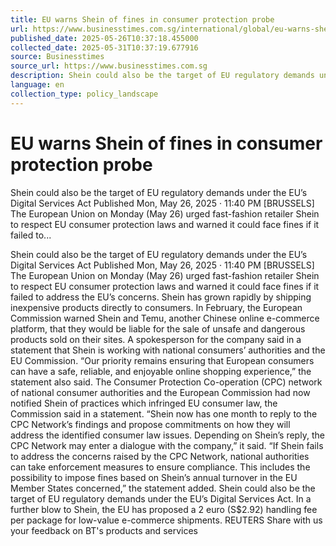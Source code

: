 ```yaml
---
title: EU warns Shein of fines in consumer protection probe
url: https://www.businesstimes.com.sg/international/global/eu-warns-shein-fines-consumer-protection-probe
published_date: 2025-05-26T10:37:18.455000
collected_date: 2025-05-31T10:37:19.677916
source: Businesstimes
source_url: https://www.businesstimes.com.sg
description: Shein could also be the target of EU regulatory demands under the EU’s Digital Services Act Published Mon, May 26, 2025 · 11:40 PM [BRUSSELS] The European Union on Monday (May 26) urged fast-fashion retailer Shein to respect EU consumer protection laws and warned it could face fines if it failed to...
language: en
collection_type: policy_landscape
---
```


# EU warns Shein of fines in consumer protection probe

Shein could also be the target of EU regulatory demands under the EU’s Digital Services Act Published Mon, May 26, 2025 · 11:40 PM [BRUSSELS] The European Union on Monday (May 26) urged fast-fashion retailer Shein to respect EU consumer protection laws and warned it could face fines if it failed to...

Shein could also be the target of EU regulatory demands under the EU’s Digital Services Act Published Mon, May 26, 2025 · 11:40 PM [BRUSSELS] The European Union on Monday (May 26) urged fast-fashion retailer Shein to respect EU consumer protection laws and warned it could face fines if it failed to address the EU’s concerns.
 Shein has grown rapidly by shipping inexpensive products directly to consumers. In February, the European Commission warned Shein and Temu, another Chinese online e-commerce platform, that they would be liable for the sale of unsafe and dangerous products sold on their sites.
 A spokesperson for the company said in a statement that Shein is working with national consumers’ authorities and the EU Commission.
 “Our priority remains ensuring that European consumers can have a safe, reliable, and enjoyable online shopping experience,” the statement also said.
 The Consumer Protection Co-operation (CPC) network of national consumer authorities and the European Commission had now notified Shein of practices which infringed EU consumer law, the Commission said in a statement.
 “Shein now has one month to reply to the CPC Network’s findings and propose commitments on how they will address the identified consumer law issues. Depending on Shein’s reply, the CPC Network may enter a dialogue with the company,” it said.
 “If Shein fails to address the concerns raised by the CPC Network, national authorities can take enforcement measures to ensure compliance. This includes the possibility to impose fines based on Shein’s annual turnover in the EU Member States concerned,” the statement added.
 Shein could also be the target of EU regulatory demands under the EU’s Digital Services Act.
 In a further blow to Shein, the EU has proposed a 2 euro (S$2.92) handling fee per package for low-value e-commerce shipments. REUTERS Share with us your feedback on BT's products and services